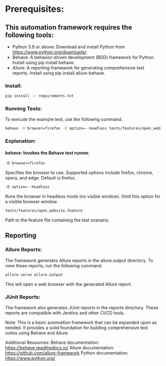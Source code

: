 # Prerequisites:
## This automation framework requires the following tools:

* Python 3.9 or above: Download and install Python from https://www.python.org/downloads/.
* Behave: A behavior-driven development (BDD) framework for Python. Install using pip install behave.
* Allure: A reporting framework for generating comprehensive test reports. Install using pip install allure-behave.

### Install:
```Bash
pip install -r requirements.txt
``` 
### Running Tests:
To execute the example test, use the following command:

```Bash
behave -D browser=firefox -D option=--headless tests/features/open_website.feature
``` 

### Explanation:

#### behave: Invokes the Behave test runner. 
```Bash
-D browser=firefox 
``` 
Specifies the browser to use. Supported options include firefox, chrome, opera, and edge. Default is firefox.
```Bash
-D option=--headless 
``` 
Runs the browser in headless mode (no visible window). Omit this option for a visible browser window.
```Bash
tests/features/open_website.feature
 ``` 
Path to the feature file containing the test scenario.

## Reporting
### Allure Reports:

The framework generates Allure reports in the allure.output directory. To view these reports, run the following command:

```Bash
allure serve allure.output
 ``` 
This will open a web browser with the generated Allure report.

### JUnit Reports:

The framework also generates JUnit reports in the reports directory. These reports are compatible with Jenkins and other CI/CD tools.

Note:
This is a basic automation framework that can be expanded upon as needed. It provides a solid foundation for building comprehensive test suites using Behave and Allure.

Additional Resources:
Behave documentation: https://behave.readthedocs.io/
Allure documentation: https://github.com/allure-framework
Python documentation: https://www.python.org/
